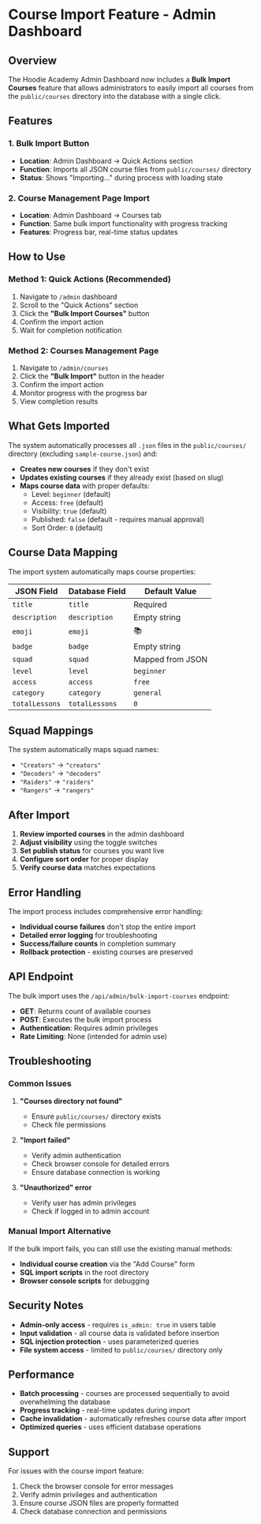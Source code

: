 # Course Import Feature - Admin Dashboard

## Overview

The Hoodie Academy Admin Dashboard now includes a **Bulk Import Courses** feature that allows administrators to easily import all courses from the `public/courses` directory into the database with a single click.

## Features

### 1. Bulk Import Button
- **Location**: Admin Dashboard → Quick Actions section
- **Function**: Imports all JSON course files from `public/courses/` directory
- **Status**: Shows "Importing..." during process with loading state

### 2. Course Management Page Import
- **Location**: Admin Dashboard → Courses tab
- **Function**: Same bulk import functionality with progress tracking
- **Features**: Progress bar, real-time status updates

## How to Use

### Method 1: Quick Actions (Recommended)
1. Navigate to `/admin` dashboard
2. Scroll to the "Quick Actions" section
3. Click the **"Bulk Import Courses"** button
4. Confirm the import action
5. Wait for completion notification

### Method 2: Courses Management Page
1. Navigate to `/admin/courses`
2. Click the **"Bulk Import"** button in the header
3. Confirm the import action
4. Monitor progress with the progress bar
5. View completion results

## What Gets Imported

The system automatically processes all `.json` files in the `public/courses/` directory (excluding `sample-course.json`) and:

- **Creates new courses** if they don't exist
- **Updates existing courses** if they already exist (based on slug)
- **Maps course data** with proper defaults:
  - Level: `beginner` (default)
  - Access: `free` (default)
  - Visibility: `true` (default)
  - Published: `false` (default - requires manual approval)
  - Sort Order: `0` (default)

## Course Data Mapping

The import system automatically maps course properties:

| JSON Field | Database Field | Default Value |
|------------|----------------|---------------|
| `title` | `title` | Required |
| `description` | `description` | Empty string |
| `emoji` | `emoji` | 📚 |
| `badge` | `badge` | Empty string |
| `squad` | `squad` | Mapped from JSON |
| `level` | `level` | `beginner` |
| `access` | `access` | `free` |
| `category` | `category` | `general` |
| `totalLessons` | `totalLessons` | `0` |

## Squad Mappings

The system automatically maps squad names:
- `"Creators"` → `"creators"`
- `"Decoders"` → `"decoders"`
- `"Raiders"` → `"raiders"`
- `"Rangers"` → `"rangers"`

## After Import

1. **Review imported courses** in the admin dashboard
2. **Adjust visibility** using the toggle switches
3. **Set publish status** for courses you want live
4. **Configure sort order** for proper display
5. **Verify course data** matches expectations

## Error Handling

The import process includes comprehensive error handling:
- **Individual course failures** don't stop the entire import
- **Detailed error logging** for troubleshooting
- **Success/failure counts** in completion summary
- **Rollback protection** - existing courses are preserved

## API Endpoint

The bulk import uses the `/api/admin/bulk-import-courses` endpoint:
- **GET**: Returns count of available courses
- **POST**: Executes the bulk import process
- **Authentication**: Requires admin privileges
- **Rate Limiting**: None (intended for admin use)

## Troubleshooting

### Common Issues

1. **"Courses directory not found"**
   - Ensure `public/courses/` directory exists
   - Check file permissions

2. **"Import failed"**
   - Verify admin authentication
   - Check browser console for detailed errors
   - Ensure database connection is working

3. **"Unauthorized" error**
   - Verify user has admin privileges
   - Check if logged in to admin account

### Manual Import Alternative

If the bulk import fails, you can still use the existing manual methods:
- **Individual course creation** via the "Add Course" form
- **SQL import scripts** in the root directory
- **Browser console scripts** for debugging

## Security Notes

- **Admin-only access** - requires `is_admin: true` in users table
- **Input validation** - all course data is validated before insertion
- **SQL injection protection** - uses parameterized queries
- **File system access** - limited to `public/courses/` directory only

## Performance

- **Batch processing** - courses are processed sequentially to avoid overwhelming the database
- **Progress tracking** - real-time updates during import
- **Cache invalidation** - automatically refreshes course data after import
- **Optimized queries** - uses efficient database operations

## Support

For issues with the course import feature:
1. Check the browser console for error messages
2. Verify admin privileges and authentication
3. Ensure course JSON files are properly formatted
4. Check database connection and permissions
